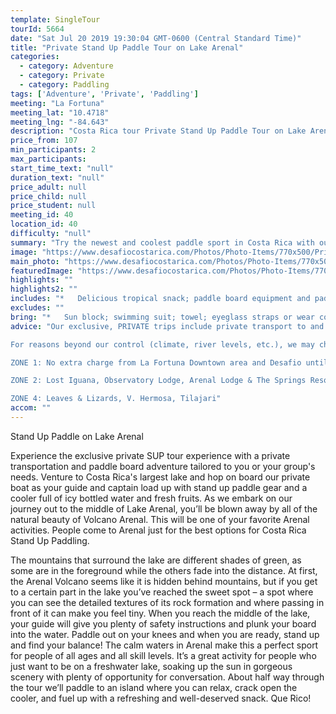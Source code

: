 ```yaml
---
template: SingleTour
tourId: 5664
date: "Sat Jul 20 2019 19:30:04 GMT-0600 (Central Standard Time)"
title: "Private Stand Up Paddle Tour on Lake Arenal"
categories: 
  - category: Adventure
  - category: Private
  - category: Paddling
tags: ['Adventure', 'Private', 'Paddling']
meeting: "La Fortuna"
meeting_lat: "10.4718"
meeting_lng: "-84.643"
description: "Costa Rica tour Private Stand Up Paddle Tour on Lake Arenal, id 5664"
price_from: 107
min_participants: 2
max_participants: 
start_time_text: "null"
duration_text: "null"
price_adult: null
price_child: null
price_student: null
meeting_id: 40
location_id: 40
difficulty: "null"
summary: "Try the newest and coolest paddle sport in Costa Rica with our exclusive private tour and transport personalized to your needs, right on tranquil Lake Arenal with beautiful views of the colossal Arenal Volcano. Stand Up Paddling looks exactly as it sounds: you stand up on a large, wide, super buoyant board (similar to a surfboard) & use a long paddle to move yourself along. You'll feel like you're walking on water! If yo..."
image: "https://www.desafiocostarica.com/Photos/Photo-Items/770x500/Private-Stand-Up-Paddle-Tour-on-Lake-Arenal-1481655821.jpg"
main_photo: "https://www.desafiocostarica.com/Photos/Photo-Items/770x500/Private-Stand-Up-Paddle-Tour-on-Lake-Arenal-1481655821.jpg"
featuredImage: "https://www.desafiocostarica.com/Photos/Photo-Items/770x500/Private-Stand-Up-Paddle-Tour-on-Lake-Arenal-1481655821.jpg"
highlights: ""
highlights2: ""
includes: "*   Delicious tropical snack; paddle board equipment and paddling instructions; guide; transport via van and boat; free WiFi in our Desafio vans"
excludes: ""
bring: "*   Sun block; swimming suit; towel; eyeglass straps or wear contact lense; t-shirt and shorts to get wet in;"
advice: "Our exclusive, PRIVATE trips include private transport to and from your hotel, you get our most-experienced, top bilingual guides to accompany you, personalized choice of food options, no sense of rushing along - you can take your time, plus you get your photos included. This is one of our Arenal private tours collection. We can customize any Stand Up Paddle trip and have even had clients propose marriage during a SUP tour to one of our private, secluded coves at the base of the majestic and awe-inspiring Arenal Volcano. Have a look at our Adventure Waiver if you have questions about our adventure tour policies.

For reasons beyond our control (climate, river levels, etc.), we may change to a more-suitable tour with an equal or similar adventure-appeal or offer other tour options so you don't miss out on a fun day in Costa Rica. We reserve the right to cancel a trip due to unfavorable conditions & will only run a tour according to our policies. Full refund is given if (on rare occasion) no tour is run. We pride ourselves in one of the most customer-friendly reservations policies in the market.This adventure involves some inherent risk and physical exertion, so you must be in good physical conditions!NOTE: We have an extra transport charge for hotels outside of our normal pick-up Zone 1. The pick-up areas are arranged as:

ZONE 1: No extra charge from La Fortuna Downtown area and Desafio until Tabacon Hot Springs

ZONE 2: Lost Iguana, Observatory Lodge, Arenal Lodge & The Springs Resort: ZONE 3: Rancho Margot, Linda Vista, Arenal Vista Lodge

ZONE 4: Leaves & Lizards, V. Hermosa, Tilajari"
accom: ""
---
```

Stand Up Paddle on Lake Arenal

Experience the exclusive private SUP tour experience with a private transportation and paddle board adventure tailored to you or your group's needs. Venture to Costa Rica's largest lake and hop on board our private boat as your guide and captain load up with stand up paddle gear and a cooler full of icy bottled water and fresh fruits. As we embark on our journey out to the middle of Lake Arenal, you’ll be blown away by all of the natural beauty of Volcano Arenal. This will be one of your favorite Arenal activities. People come to Arenal just for the best options for Costa Rica Stand Up Paddling.

The mountains that surround the lake are different shades of green, as some are in the foreground while the others fade into the distance. At first, the Arenal Volcano seems like it is hidden behind mountains, but if you get to a certain part in the lake you’ve reached the sweet spot – a spot where you can see the detailed textures of its rock formation and where passing in front of it can make you feel tiny. When you reach the middle of the lake, your guide will give you plenty of safety instructions and plunk your board into the water. Paddle out on your knees and when you are ready, stand up and find your balance! The calm waters in Arenal make this a perfect sport for people of all ages and all skill levels. It’s a great activity for people who just want to be on a freshwater lake, soaking up the sun in gorgeous scenery with plenty of opportunity for conversation. About half way through the tour we’ll paddle to an island where you can relax, crack open the cooler, and fuel up with a refreshing and well-deserved snack. Que Rico!